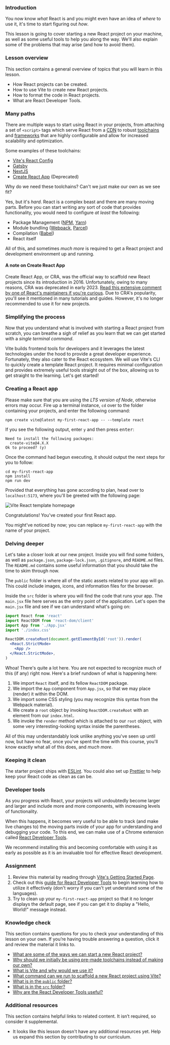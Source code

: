 ### Introduction

You now know _what_ React is and you might even have an idea of _where_ to use it, it's time to start figuring out _how_. 

This lesson is going to cover starting a new React project on your machine, as well as some useful tools to help you along the way. We'll also explain some of the problems that may arise (and how to avoid them).

### Lesson overview

This section contains a general overview of topics that you will learn in this lesson.

* How React projects can be created.
* How to use Vite to create new React projects.
* How to format the code in React projects.
* What are React Developer Tools.

### Many paths

There are multiple ways to start using React in your projects, from attaching a set of `<script>` tags which serve React from a [CDN](https://en.wikipedia.org/wiki/Content_delivery_network) to robust [toolchains](https://en.wikipedia.org/wiki/Toolchain) and [frameworks](https://en.wikipedia.org/wiki/Web_framework) that are highly configurable and allow for increased scalability and optimization.

Some examples of these toolchains:

* [Vite's React Config](https://vitejs.dev/)
* [Gatsby](https://www.gatsbyjs.com/)
* [NextJS](https://nextjs.org/)
* [Create React App](https://create-react-app.dev/) (Deprecated)

Why do we need these toolchains? Can't we just make our own as we see fit?

Yes, but it's _hard_. React is a complex beast and there are many moving parts. Before you can start writing any sort of code that provides functionality, you would need to configure _at least_ the following:

* Package Management ([NPM](https://www.npmjs.com/), [Yarn](https://yarnpkg.com/))
* Module bundling ([Webpack](https://webpack.js.org/), [Parcel](https://parceljs.org/))
* Compilation ([Babel](https://babeljs.io/))
* React itself

All of this, and sometimes _much more_ is required to get a React project and development environment up and running.

<div class="lesson-note" markdown=1> 

#### A note on Create React App

Create React App, or CRA, was the official way to scaffold new React projects since its introduction in 2016. Unfortunately, owing to many reasons, CRA was deprecated in early 2023. [Read this extensive comment by one of React's maintainers if you're curious](https://github.com/reactjs/react.dev/pull/5487#issuecomment-1409720741). Due to CRA's popularity, you'll see it mentioned in many tutorials and guides. However, it's no longer recommended to use it for new projects. 

</div>

### Simplifying the process

Now that you understand what is involved with starting a React project from scratch, you can breathe a sigh of relief as you learn that we can get started with a _single terminal command_.

Vite builds frontend tools for developers and it leverages the latest technologies under the hood to provide a great developer experience. Fortunately, they also cater to the React ecosystem. We will use Vite's CLI to quickly create a template React project. It requires minimal configuration and provides extremely useful tools straight out of the box, allowing us to get straight to the learning. Let's get started!

### Creating a React app

Please make sure that you are using the _LTS version of Node_, otherwise errors may occur. Fire up a terminal instance, `cd` over to the folder containing your projects, and enter the following command:

~~~
npm create vite@latest my-first-react-app -- --template react
~~~

If you see the following output, enter `y` and then press <kbd>enter</kbd>:

~~~
Need to install the following packages:
  create-vite@4.X.X
Ok to proceed? (y)
~~~

Once the command had begun executing, it should output the next steps for you to follow: 

~~~
cd my-first-react-app
npm install
npm run dev
~~~

Provided that everything has gone according to plan, head over to `localhost:5173`, where you'll be greeted with the following page: 

![Vite React template homepage](https://cdn.statically.io/gh/TheOdinProject/curriculum/73199c4e9e43e8d87f8759e026c13b63fcfe73c7/react/introduction/setting_up_a_react_environment/imgs/vite_react_homepage.png)

Congratulations! You've created your first React app.

<div class="lesson-note lesson-note--tip" markdown=1>

You might've noticed by now; you can replace `my-first-react-app` with the name of your project.

</div>

### Delving deeper

Let's take a closer look at our new project. Inside you will find some folders, as well as `package.json`, `package-lock.json`, `.gitignore`, and `README.md` files. The `README.md` contains some useful information that you should take the time to skim through now.

The `public` folder is where all of the static assets related to your app will go. This could include images, icons, and information files for the browser.

Inside the `src` folder is where you will find the code that runs your app. The `main.jsx` file here serves as the entry point of the application. Let's open the `main.jsx` file and see if we can understand what's going on:

~~~jsx
import React from 'react'
import ReactDOM from 'react-dom/client'
import App from './App.jsx'
import './index.css'

ReactDOM.createRoot(document.getElementById('root')).render(
  <React.StrictMode>
    <App />
  </React.StrictMode>,
)
~~~

Whoa! There's quite a lot here. You are not expected to recognize much of this (if any) right now. Here's a brief rundown of what is happening here:

1. We import `React` itself, and its fellow `ReactDOM` package.
1. We import the `App` component from `App.jsx`, so that we may place (render) it within the DOM.
1. We import some CSS styling (you may recognize this syntax from the Webpack material).
1. We create a `root` object by invoking `ReactDOM.createRoot` with an element from our `index.html`.
1. We invoke the `render` method which is attached to our `root` object, with some very interesting-looking syntax inside the parentheses.

All of this may understandably look unlike anything you've seen up until now, but have no fear, once you've spent the time with this course, you'll know exactly what all of this does, and _much more_.

### Keeping it clean

The starter project ships with [ESLint](https://eslint.org/). You could also set up [Prettier](https://prettier.io/) to help keep your React code as clean as can be.

### Developer tools

As you progress with React, your projects will undoubtedly become larger and larger and include more and more components, with increasing levels of functionality.

When this happens, it becomes very useful to be able to track (and make live changes to) the moving parts inside of your app for understanding and debugging your code. To this end, we can make use of a Chrome extension called [React Developer Tools](https://chrome.google.com/webstore/detail/react-developer-tools/fmkadmapgofadopljbjfkapdkoienihi?hl=en).

We recommend installing this and becoming comfortable with using it as early as possible as it is an invaluable tool for effective React development.

### Assignment

<div class="lesson-content__panel" markdown="1">

1. Review this material by reading through [Vite's Getting Started Page](https://vitejs.dev/guide/).
2. Check out this [guide for React Developer Tools](https://www.pluralsight.com/guides/debugging-components-with-react-developer-tools) to begin learning how to utilize it effectively (don't worry if you can't yet understand some of the languages).
3. Try to clean up your `my-first-react-app` project so that it no longer displays the default page, see if you can get it to display a "Hello, World!" message instead.
</div>

### Knowledge check

This section contains questions for you to check your understanding of this lesson on your own. If you’re having trouble answering a question, click it and review the material it links to.

* [What are some of the ways we can start a new React project?](#many-paths)
* [Why should we initially be using pre-made toolchains instead of making our own?](#many-paths)
* [What is Vite and why would we use it?](#simplifying-the-process)
* [What command can we run to scaffold a new React project using Vite?](#creating-a-react-app)
* [What is in the `public` folder?](#delving-deeper)
* [What is in the `src` folder?](#delving-deeper)
* [Why are the React Developer Tools useful?](#developer-tools)

### Additional resources

This section contains helpful links to related content. It isn’t required, so consider it supplemental.

* It looks like this lesson doesn't have any additional resources yet. Help us expand this section by contributing to our curriculum.

